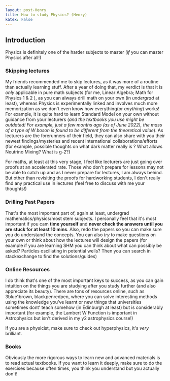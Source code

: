 ```yaml
---
layout: post-Henry
title: How to study Physics? (Henry)
katex: False
---
```

## Introduction
Physics is definitely one of the harder subjects to master (_if_ you can master Physics after all!) 

### Skipping lectures
My friends recommended me to skip lectures, as it was more of a routine than actually learning stuff. After a year of doing that, my verdict is that it is _only_ applicable in pure math subjects (for me, Linear Algebra; Math for Physics 1 & 2 ), as you can always drill math on your own (in _undergrad_ at least), whereas Physics is experimentally linked and involves much more memorization as we don't even know how everything(or _anything_) works! For example, it is quite hard to learn Standard Model on your own without guidance from your lecturers (_and the textbooks you use might be outdated! For example, just a few months ago (as of June 2022), the mass of a type of W boson is found to be different from the theoretical value_). As lecturers are the forerunners of their field, they can also share with you their newest findings/mysteries and recent international collaborations/efforts (for example, possible thoughts on what dark matter really is ? What allows Neutrino Mixing? What is g-2?) 

For maths, at least at this very stage, I feel like lecturers are just going over proofs at an accelerated rate. Those who don't prepare for lessons may not be able to catch up and as I never prepare for lectures, I am always behind. But other than revisiting the proofs for hardworking students, I don't really find any practical use in lectures (feel free to discuss with me your thoughts!)

### Drilling Past Papers
That's the most important part of, again at least, undergrad mathematics/physics/most stem subjects. I personally feel that it's most important if you cam **time yourself** and **never check the answers until you are stuck for at least 10 mins**. Also, redo the papers so you can make sure you do understand the concepts. You can also _try_ to make questions on your own or think about how the lectures will design the papers (for example if you are learning SHM you can think about what can possibly be asked? Particles oscillating in potential wells? Then you can search in stackexchange to find the solutions/guides)  

### Online Resources
I do think that's one of the most important keys to success, as you can gain intuition on the things you are studying after you study further (and also appreciate its beauty). There are tons of resources online, such as 3blue1brown, blackpenredpen, where you can solve interesting methods using the knowledge you’ve learnt or new things that universities sometimes dont' teach somehow (in Edinburgh at least) but is considerably important (for example, the Lambert W Function is important in Astrophysics but isn't derived in my y2 astrophysics course!) 

If you are a physicist, make sure to check out hyperphysics, it's _very_ brilliant.

### Books
Obviously the more rigorous ways to learn new and advanced materials is to read actual textbooks. If you want to learn it deeply, make sure to do the exercises because often times, you think you understand but you actually don't!


